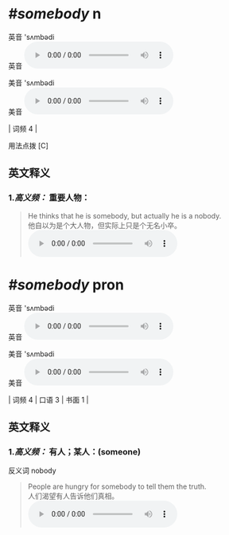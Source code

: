 # ***\#somebody*** n
英音 'sʌmbədi  
英音
<audio src="./media/somebody-B.aac" controls="controls"></audio>

美音 'sʌmbədi  
美音
<audio src="./media/somebody.aac" controls="controls"></audio>



| 词频 4 |  

用法点拨  [C]

英文释义
---
### 1.*高义频：* **重要人物：**  

 > He thinks that he is somebody, but actually he is a nobody.  
 > 他自以为是个大人物，但实际上只是个无名小卒。    
<audio src="./media/somebody-2.aac" controls="controls"></audio>


# ***\#somebody*** pron
英音 'sʌmbədi  
英音
<audio src="./media/somebody-B.aac" controls="controls"></audio>

美音 'sʌmbədi  
美音
<audio src="./media/somebody.aac" controls="controls"></audio>



| 词频 4 | 口语 3 | 书面 1 |  

英文释义
---
### 1.*高义频：* **有人；某人：(someone)**  
反义词 nobody 

 > People are hungry for somebody to tell them the truth.  
 > 人们渴望有人告诉他们真相。    
<audio src="./media/somebody-1.aac" controls="controls"></audio>


